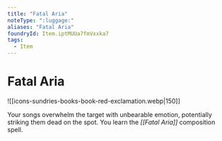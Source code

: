 ```yaml
---
title: "Fatal Aria"
noteType: ":luggage:"
aliases: "Fatal Aria"
foundryId: Item.iptMUUa7fmVxxka7
tags:
  - Item
---
```


# Fatal Aria
![[icons-sundries-books-book-red-exclamation.webp|150]]

Your songs overwhelm the target with unbearable emotion, potentially striking them dead on the spot. You learn the _[[Fatal Aria]]_ composition spell.
